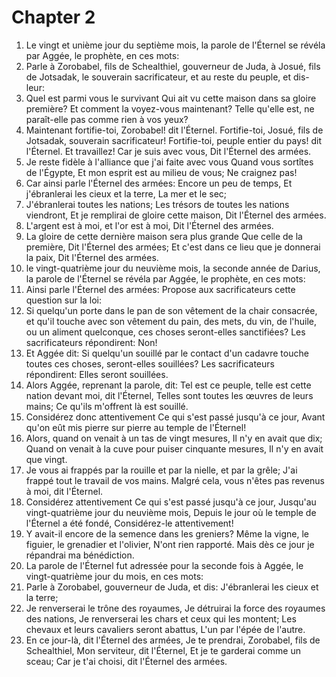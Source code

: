 # Chapter 2

1. Le vingt et unième jour du septième mois, la parole de l'Éternel se révéla par Aggée, le prophète, en ces mots:
2. Parle à Zorobabel, fils de Schealthiel, gouverneur de Juda, à Josué, fils de Jotsadak, le souverain sacrificateur, et au reste du peuple, et dis-leur:
3. Quel est parmi vous le survivant Qui ait vu cette maison dans sa gloire première? Et comment la voyez-vous maintenant? Telle qu'elle est, ne paraît-elle pas comme rien à vos yeux?
4. Maintenant fortifie-toi, Zorobabel! dit l'Éternel. Fortifie-toi, Josué, fils de Jotsadak, souverain sacrificateur! Fortifie-toi, peuple entier du pays! dit l'Éternel. Et travaillez! Car je suis avec vous, Dit l'Éternel des armées.
5. Je reste fidèle à l'alliance que j'ai faite avec vous Quand vous sortîtes de l'Égypte, Et mon esprit est au milieu de vous; Ne craignez pas!
6. Car ainsi parle l'Éternel des armées: Encore un peu de temps, Et j'ébranlerai les cieux et la terre, La mer et le sec;
7. J'ébranlerai toutes les nations; Les trésors de toutes les nations viendront, Et je remplirai de gloire cette maison, Dit l'Éternel des armées.
8. L'argent est à moi, et l'or est à moi, Dit l'Éternel des armées.
9. La gloire de cette dernière maison sera plus grande Que celle de la première, Dit l'Éternel des armées; Et c'est dans ce lieu que je donnerai la paix, Dit l'Éternel des armées.
10. le vingt-quatrième jour du neuvième mois, la seconde année de Darius, la parole de l'Éternel se révéla par Aggée, le prophète, en ces mots:
11. Ainsi parle l'Éternel des armées: Propose aux sacrificateurs cette question sur la loi:
12. Si quelqu'un porte dans le pan de son vêtement de la chair consacrée, et qu'il touche avec son vêtement du pain, des mets, du vin, de l'huile, ou un aliment quelconque, ces choses seront-elles sanctifiées? Les sacrificateurs répondirent: Non!
13. Et Aggée dit: Si quelqu'un souillé par le contact d'un cadavre touche toutes ces choses, seront-elles souillées? Les sacrificateurs répondirent: Elles seront souillées.
14. Alors Aggée, reprenant la parole, dit: Tel est ce peuple, telle est cette nation devant moi, dit l'Éternel, Telles sont toutes les œuvres de leurs mains; Ce qu'ils m'offrent là est souillé.
15. Considérez donc attentivement Ce qui s'est passé jusqu'à ce jour, Avant qu'on eût mis pierre sur pierre au temple de l'Éternel!
16. Alors, quand on venait à un tas de vingt mesures, Il n'y en avait que dix; Quand on venait à la cuve pour puiser cinquante mesures, Il n'y en avait que vingt.
17. Je vous ai frappés par la rouille et par la nielle, et par la grêle; J'ai frappé tout le travail de vos mains. Malgré cela, vous n'êtes pas revenus à moi, dit l'Éternel.
18. Considérez attentivement Ce qui s'est passé jusqu'à ce jour, Jusqu'au vingt-quatrième jour du neuvième mois, Depuis le jour où le temple de l'Éternel a été fondé, Considérez-le attentivement!
19. Y avait-il encore de la semence dans les greniers? Même la vigne, le figuier, le grenadier et l'olivier, N'ont rien rapporté. Mais dès ce jour je répandrai ma bénédiction.
20. La parole de l'Éternel fut adressée pour la seconde fois à Aggée, le vingt-quatrième jour du mois, en ces mots:
21. Parle à Zorobabel, gouverneur de Juda, et dis: J'ébranlerai les cieux et la terre;
22. Je renverserai le trône des royaumes, Je détruirai la force des royaumes des nations, Je renverserai les chars et ceux qui les montent; Les chevaux et leurs cavaliers seront abattus, L'un par l'épée de l'autre.
23. En ce jour-là, dit l'Éternel des armées, Je te prendrai, Zorobabel, fils de Schealthiel, Mon serviteur, dit l'Éternel, Et je te garderai comme un sceau; Car je t'ai choisi, dit l'Éternel des armées.

